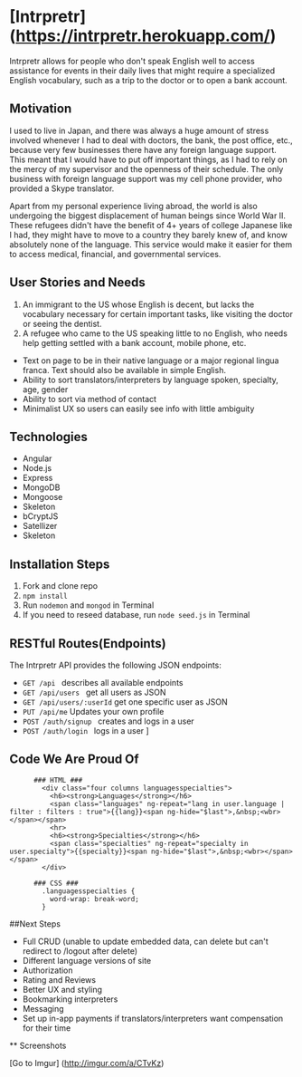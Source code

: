 # [Intrpretr] (https://intrpretr.herokuapp.com/)
Intrpretr allows for people who don't speak English well to access assistance for events in their daily lives that might require a specialized English vocabulary, such as a trip to the doctor or to open a bank account.

## Motivation
I used to live in Japan, and there was always a huge amount of stress involved whenever I had to deal with doctors, the bank, the post office, etc., because very few businesses there have any foreign language support. This meant that I would have to put off important things, as I had to rely on the mercy of my supervisor and the openness of their schedule. The only business with foreign language support was my cell phone provider, who provided a Skype translator.

Apart from my personal experience living abroad, the world is also undergoing the biggest displacement of human beings since World War II. These refugees didn't have the benefit of 4+ years of college Japanese like I had, they might have to move to a country they barely knew of, and know absolutely none of the language. This service would make it easier for them to access medical, financial, and governmental services.

## User Stories and Needs
1. An immigrant to the US whose English is decent, but lacks the vocabulary necessary for certain important tasks, like visiting the doctor or seeing the dentist.
2. A refugee who came to the US speaking little to no English, who needs help getting settled with a bank account, mobile phone, etc.

* Text on page to be in their native language or a major regional lingua franca. Text should also be available in simple English.
* Ability to sort translators/interpreters by language spoken, specialty, age, gender
* Ability to sort via method of contact
* Minimalist UX so users can easily see info with little ambiguity

## Technologies

* Angular
* Node.js
* Express
* MongoDB
* Mongoose
* Skeleton
* bCryptJS
* Satellizer
* Skeleton

## Installation Steps
1. Fork and clone repo
2. `npm install`
3. Run `nodemon` and `mongod` in Terminal
4. If you need to reseed database, run `node seed.js` in Terminal

## RESTful Routes(Endpoints)

The Intrpretr API provides the following JSON endpoints:

* ```GET /api ``` describes all available endpoints
* ```GET /api/users ``` get all users as JSON
* ```GET /api/users/:userId``` get one specific user as JSON
* ```PUT /api/me``` Updates your own profile
* ```POST /auth/signup ``` creates and logs in a user
* ```POST /auth/login ``` logs in a user
]

## Code We Are Proud Of

```
      ### HTML ###
        <div class="four columns languagesspecialties">
          <h6><strong>Languages</strong></h6>
          <span class="languages" ng-repeat="lang in user.language | filter : filters : true">{{lang}}<span ng-hide="$last">,&nbsp;<wbr></span></span>
          <hr>
          <h6><strong>Specialties</strong></h6>
          <span class="specialties" ng-repeat="specialty in user.specialty">{{specialty}}<span ng-hide="$last">,&nbsp;<wbr></span></span>
        </div>

      ### CSS ###
        .languagesspecialties {
          word-wrap: break-word;
        }
```

##Next Steps

* Full CRUD (unable to update embedded data, can delete but can't redirect to /logout after delete)
* Different language versions of site
* Authorization
* Rating and Reviews
* Better UX and styling
* Bookmarking interpreters
* Messaging
* Set up in-app payments if translators/interpreters want compensation for their time

** Screenshots

[Go to Imgur] (http://imgur.com/a/CTvKz)
